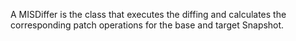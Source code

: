 A MISDiffer is the class that executes the diffing and calculates the corresponding patch operations for the base and target Snapshot.